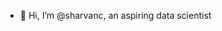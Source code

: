 - 👋 Hi, I’m @sharvanc, an aspiring data scientist

<!---
sharvanc/sharvanc is a ✨ special ✨ repository because its `README.md` (this file) appears on your GitHub profile.
You can click the Preview link to take a look at your changes.
--->
